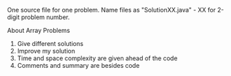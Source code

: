 One source file for one problem.
Name files as "SolutionXX.java" - XX for 2-digit problem number.

About Array Problems 

1. Give different solutions 
2. Improve my solution 
3. Time and space complexity are given ahead of the code 
4. Comments and summary are besides code 
